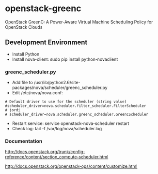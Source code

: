 openstack-greenc
================

OpenStack GreenC: A Power-Aware Virtual Machine Scheduling Policy for OpenStack Clouds


## Development Environment

- Install Python
- Install nova-client: sudo pip install python-novaclient


### greenc_scheduler.py

- Add file to /usr/lib/python2.6/site-packages/nova/scheduler/greenc_scheduler.py
- Edit /etc/nova/nova.conf:

```
# Default driver to use for the scheduler (string value)
#scheduler_driver=nova.scheduler.filter_scheduler.FilterScheduler
# jordi
# scheduler_driver=nova.scheduler.greenc_scheduler.GreenCScheduler
```

- Restart service: service openstack-nova-scheduler restart
- Check log: tail -f /var/log/nova/scheduler.log


### Documentation

http://docs.openstack.org/trunk/config-reference/content/section_compute-scheduler.html

http://docs.openstack.org/openstack-ops/content/customize.html
